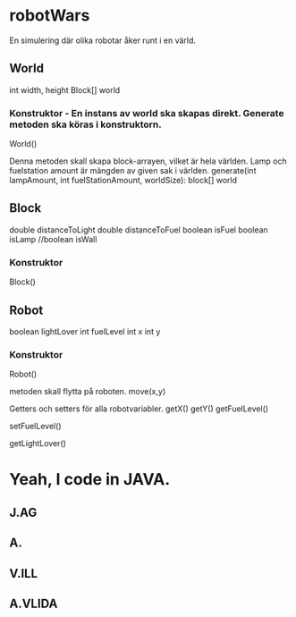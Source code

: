 # robotWars
En simulering där olika robotar åker runt i en värld.

## World
int width, height
Block[] world

### Konstruktor - En instans av world ska skapas direkt. Generate metoden ska köras i konstruktorn.
World()

Denna metoden skall skapa block-arrayen, vilket är hela världen. Lamp och fuelstation amount är mängden av given sak i världen.
generate(int lampAmount, int fuelStationAmount, worldSize): block[] world

## Block
double distanceToLight
double distanceToFuel
boolean isFuel
boolean isLamp
//boolean isWall

### Konstruktor
Block()

## Robot
boolean lightLover
int fuelLevel
int x
int y

### Konstruktor
Robot()

metoden skall flytta på roboten.
move(x,y)

Getters och setters för alla robotvariabler.
getX()
getY()
getFuelLevel()

setFuelLevel()

getLightLover()

# Yeah, I code in JAVA.

## J.AG
## A.
## V.ILL
## A.VLIDA



